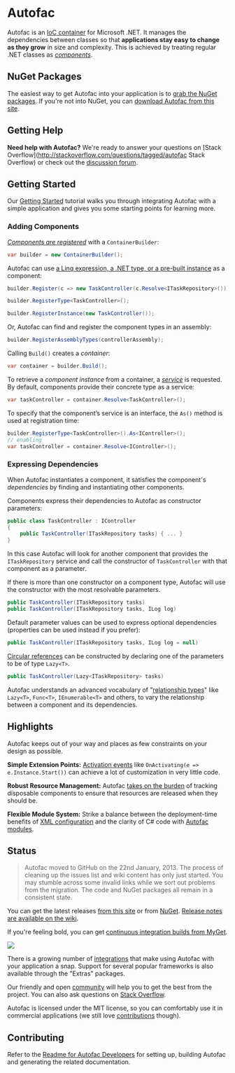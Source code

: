 # Autofac

Autofac is an [IoC container](http://martinfowler.com/articles/injection.html) for Microsoft .NET. It manages the dependencies between classes so that **applications stay easy to change as they grow** in size and complexity. This is achieved by treating regular .NET classes as *[components](https://github.com/autofac/Autofac/wiki/Domain-Model)*.


## NuGet Packages

The easiest way to get Autofac into your application is to [grab the NuGet packages](https://github.com/autofac/Autofac/wiki/Nu-Get-Packages). If you're not into NuGet, you can [download Autofac from this site](https://code.google.com/p/autofac/downloads/list).

## Getting Help

**Need help with Autofac?** We're ready to answer your questions on [Stack Overflow](http://stackoverflow.com/questions/tagged/autofac Stack Overflow) or check out the [discussion forum](https://groups.google.com/forum/#forum/autofac).

## Getting Started

Our [Getting Started](https://github.com/autofac/Autofac/wiki/Getting-Started) tutorial walks you through integrating Autofac with a simple application and gives you some starting points for learning more.

### Adding Components

_[Components are registered](https://github.com/autofac/Autofac/wiki/Component-Creation)_ with a `ContainerBuilder`:

```C#
var builder = new ContainerBuilder();
```

Autofac can use [a Linq expression, a .NET type, or a pre-built instance](https://github.com/autofac/Autofac/wiki/Component-Creation) as a component:

```C#
builder.Register(c => new TaskController(c.Resolve<ITaskRepository>()));

builder.RegisterType<TaskController>();

builder.RegisterInstance(new TaskController());
```

Or, Autofac can find and register the component types in an assembly:

```C#
builder.RegisterAssemblyTypes(controllerAssembly);
```

Calling `Build()` creates a _container_:

```C#
var container = builder.Build();
```

To retrieve a _component instance_ from a container, a _[service](https://github.com/autofac/Autofac/wiki/Domain-Model)_ is requested. By default, components provide their concrete type as a service:

```C#
var taskController = container.Resolve<TaskController>();
```

To specify that the component’s service is an interface, the `As()` method is used at registration time:

```C#
builder.RegisterType<TaskController>().As<IController>();
// enabling
var taskController = container.Resolve<IController>();
```

### Expressing Dependencies

When Autofac instantiates a component, it satisfies the component's _dependencies_ by finding and instantiating other components.

Components express their dependencies to Autofac as constructor parameters:

```C#
public class TaskController : IController
{
    public TaskController(ITaskRepository tasks) { ... }
}
```

In this case Autofac will look for another component that provides the `ITaskRepository` service and call the constructor of `TaskController` with that component as a parameter.

If there is more than one constructor on a component type, Autofac will use the constructor with the most resolvable parameters.

```C#
public TaskController(ITaskRepository tasks)
public TaskController(ITaskRepository tasks, ILog log)
```

Default parameter values can be used to express optional dependencies (properties can be used instead if you prefer):

```C#
public TaskController(ITaskRepository tasks, ILog log = null)
```

[Circular references](https://github.com/autofac/Autofac/wiki/Circular-Dependencies) can be constructed by declaring one of the parameters to be of type `Lazy<T>`.

```C#
public TaskController(Lazy<ITaskRepository> tasks)
```

Autofac understands an advanced vocabulary of "[relationship types](https://github.com/autofac/Autofac/wiki/Relationship-Types)" like `Lazy<T>`, `Func<T>`, `IEnumerable<T>` and others, to vary the relationship between a component and its dependencies.

## Highlights

Autofac keeps out of your way and places as few constraints on your design as possible.

**Simple Extension Points:** [Activation events](https://github.com/autofac/Autofac/wiki/Lifetime-Events) like `OnActivating(e => e.Instance.Start())` can achieve a lot of customization in very little code.

**Robust Resource Management:** Autofac [takes on the burden](https://github.com/autofac/Autofac/wiki/Deterministic-Disposal) of tracking disposable components to ensure that resources are released when they should be.

**Flexible Module System:** Strike a balance between the deployment-time benefits of [XML configuration](https://github.com/autofac/Autofac/wiki/Xml-Configuration) and the clarity of C# code with [Autofac modules](https://github.com/autofac/Autofac/wiki/Structuring-With-Modules).

## Status

> Autofac moved to GitHub on the 22nd January, 2013. The process of cleaning up the issues list and wiki content has only just started. You may stumble across some invalid links while we sort out problems from the migration. The code and NuGet packages all remain in a consistent state.

You can get the latest releases [from this site](https://code.google.com/p/autofac/downloads/list) or from [NuGet](https://www.nuget.org/packages?q=Author%3A%22Autofac+Contributors%22+Owner%3A%22alexmg%22+Autofac*). [Release notes are available on the wiki](https://github.com/autofac/Autofac/wiki/Release-Notes).

If you're feeling bold, you can get [continuous integration builds from MyGet](https://www.myget.org/gallery/autofac).

![](https://www.myget.org/BuildSource/Badge/autofac?identifier=e0f25040-634c-4b7d-aebe-0f62b9c465a8)

There is a growing number of [integrations](https://github.com/autofac/Autofac/wiki/Integration) that make using Autofac with your application a snap. Support for several popular frameworks is also available through the "Extras" packages.

Our friendly and open [community](http://groups.google.com/group/autofac) will help you to get the best from the project. You can also ask questions on [Stack Overflow](http://stackoverflow.com/questions/tagged/autofac).

Autofac is licensed under the MIT license, so you can comfortably use it in commercial applications (we still love [contributions](https://github.com/autofac/Autofac/wiki/Contribution-Guidelines) though).

## Contributing

Refer to the [Readme for Autofac Developers](https://github.com/autofac/Autofac/blob/master/developers.md)
for setting up, building Autofac and generating the related documentation.


